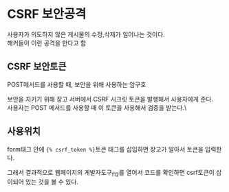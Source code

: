 # CSRF 보안공격

사용자가 의도하지 않은 게시물의 수정,삭제가 일어나는 것이다.\
해커들이 이런 공격을 한다고 함

## CSRF 보안토큰

POST메서드를 사용할 때, 보안을 위해 사용하는 암구호

보안을 지키기 위해 장고 서버에서 CSRF 시크릿 토큰을 발행해서 사용자에게 준다.\
사용자는 POST 메서드를 사용할 때 이 토큰을 사용해서 검증을 받는다.\

## 사용위치

form태그 안에 `{% csrf_token %}`토큰 태그를 삽입하면 장고가 알아서 토큰을 입력한다.

그래서 결과적으로 웹페이지의 게발자도구<sub>f12</sub>를 열어서 코드를 확인하면 csrf토큰이 삽이되어 있는 것을 볼 수 있다.
